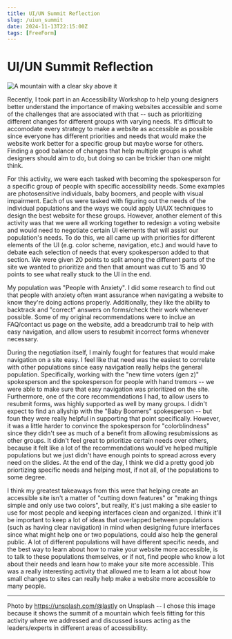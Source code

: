 ```yaml
---
title: UI/UN Summit Reflection
slug: /uiun_summit
date: 2024-11-13T22:15:00Z
tags: [FreeForm]
---
```


# UI/UN Summit Reflection

![A mountain with a clear sky above it](https://images.unsplash.com/photo-1508976594853-a50fce4ad397?q=80&w=2070&auto=format&fit=crop&ixlib=rb-4.0.3&ixid=M3wxMjA3fDB8MHxwaG90by1wYWdlfHx8fGVufDB8fHx8fA%3D%3D "a mountain")

Recently, I took part in an Accessibility Workshop to help young designers better understand the importance of making websites accessible and some of the challenges that are associated with that -- such as prioritizing different changes for different groups with varying needs. It's difficult to accomodate every strategy to make a website as accessible as possible since everyone has different priorities and needs that would make the website work better for a specific group but maybe worse for others. Finding a good balance of changes that help multiple groups is what designers should aim to do, but doing so can be trickier than one might think. 

For this activity, we were each tasked with becoming the spokesperson for a specific group of people with specific accessibility needs. Some examples are photosensitive individuals, baby boomers, and people with visual impairment. Each of us were tasked with figuring out the needs of the individual populations and the ways we could apply UI/UX techniques to design the best website for these groups. However, another element of this activity was that we were all working together to redesign a voting website and would need to negotiate certain UI elements that will assist our population's needs. To do this, we all came up with priorities for different elements of the UI (e.g. color scheme, navigation, etc.) and would have to debate each selection of needs that every spokesperson added to that section. We were given 20 points to split among the different parts of the site we wanted to prioritize and then that amount was cut to 15 and 10 points to see what really stuck to the UI in the end. 

My population was "People with Anxiety". I did some research to find out that people with anxiety often want assurance when navigating a website to know they're doing actions properly. Additionally, they like the ability to backtrack and "correct" answers on forms/check their work whenever possible. Some of my original recommendations were to inclue an FAQ/contact us page on the website, add a breadcrumb trail to help with easy navigation, and allow users to resubmit incorrect forms whenever necessary. 

During the negotiation itself, I mainly fought for features that would make navigation on a site easy. I feel like that need was the easiest to correlate with other populations since easy navigation really helps the general population. Specifically, working with the "new time voters (gen z)" spokesperson and the spokesperson for people with hand tremors -- we were able to make sure that easy navigation was prioritized on the site. Furthermore, one of the core recommendations I had, to allow users to resubmit forms, was highly supported as well by many groups. I didn't expect to find an allyship with the "Baby Boomers" spokesperson -- but foun they were really helpful in supporting that point specifically. However, it was a little harder to convince the spokesperson for "colorblindness" since they didn't see as much of a benefit from allowing resubmissions as other groups. It didn't feel great to prioritize certain needs over others, because it felt like a lot of the recommendations would've helped multiple populations but we just didn't have enough points to spread across every need on the slides. At the end of the day, I think we did a pretty good job priortizing specific needs and helping most, if not all, of the populations to some degree. 

I think my greatest takeaways from this were that helping create an accessible site isn't a matter of "cutting down features" or "making things simple and only use two colors", but really, it's just making a site easier to use for most people and keeping interfaces clean and organized. I think it'll be important to keep a lot of ideas that overlapped between populations (such as having clear navigation) in mind when designing future interfaces since what might help one or two populations, could also help the general public. A lot of different populations will have different specific needs, and the best way to learn about how to make your website more accessible, is to talk to these populations themselves, or if not, find people who know a lot about their needs and learn how to make your site more accessible. This was a really interesting activity that allowed me to learn a lot about how small changes to sites can really help make a website more accessible to many people. 

---

Photo by https://unsplash.com/@lastly on Unsplash -- I chose this image because it shows the summit of a mountain which feels fitting for this activity where we addressed and discussed issues acting as the leaders/experts in different areas of accessibility. 